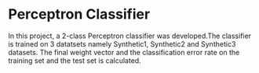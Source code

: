 # Perceptron Classifier
In this project, a 2-class Perceptron classifier was developed.The classifier is trained on 3 datatsets namely Synthetic1, Synthetic2 and Synthetic3 datasets. The final weight vector and the classification error rate on the training set and the test set is calculated.
